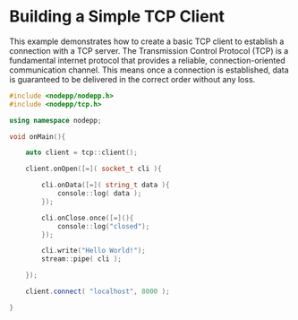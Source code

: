 # Building a Simple TCP Client

This example demonstrates how to create a basic TCP client to establish a connection with a TCP server. The Transmission Control Protocol (TCP) is a fundamental internet protocol that provides a reliable, connection-oriented communication channel. This means once a connection is established, data is guaranteed to be delivered in the correct order without any loss.

```cpp
#include <nodepp/nodepp.h>
#include <nodepp/tcp.h>

using namespace nodepp;

void onMain(){

    auto client = tcp::client();

    client.onOpen([=]( socket_t cli ){

        cli.onData([=]( string_t data ){
            console::log( data );
        });

        cli.onClose.once([=](){
            console::log("closed");
        });

        cli.write("Hello World!");
        stream::pipe( cli );

    });

    client.connect( "localhost", 8000 );

}
```
